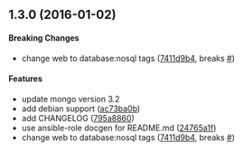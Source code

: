 <a name="1.3.0"></a>
## 1.3.0 (2016-01-02)


#### Breaking Changes

*   change web to database:nosql tags ([7411d9b4](https://github.com/weareinteractive/ansible-mongodb/commit/7411d9b4eeb7e5f0c33d35d05f04052234f29b4a), breaks [#](https://github.com/weareinteractive/ansible-mongodb/issues/))

#### Features

*   update mongo version 3.2
*   add debian support ([ac73ba0b](https://github.com/weareinteractive/ansible-mongodb/commit/ac73ba0b41a85cbe16c5e73eabe9d6518ca16a3b))
*   add CHANGELOG ([795a8860](https://github.com/weareinteractive/ansible-mongodb/commit/795a88603b993f4c20d6b3dd5123648903497c22))
*   use ansible-role docgen for README.md ([24765a1f](https://github.com/weareinteractive/ansible-mongodb/commit/24765a1fa8a888879f5503b496c2c1ba811f8ed2))
*   change web to database:nosql tags ([7411d9b4](https://github.com/weareinteractive/ansible-mongodb/commit/7411d9b4eeb7e5f0c33d35d05f04052234f29b4a), breaks [#](https://github.com/weareinteractive/ansible-mongodb/issues/))



